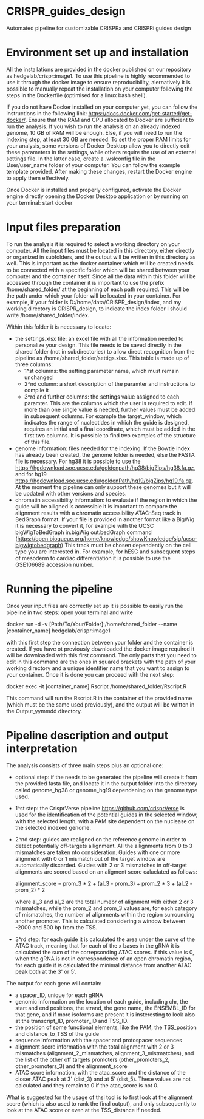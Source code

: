 # CRISPR_guides_design
Automated pipeline for customizable CRISPRa and CRISPRi guides design

# Environment set up and installation
All the installations are provided in the docker published on our repository as hedgelab/crispr:image1.
To use this pipeline is highly recommended to use it through the docker image to ensure reproducibility, alernatively it is possible to manually repeat the installation on your computer following the steps in the Dockerfile (optimised for a linux bash shell).

If you do not have Docker installed on your computer yet, you can follow the instructions in the following link: https://docs.docker.com/get-started/get-docker/.
Ensure that the RAM and CPU allocated to Docker are sufficient to run the analysis. If you wish to run the analysis on an already indexed genome, 10 GB of RAM will be enough. Else, if you will need to run the indexing step, at least 30 GB are needed. To set the proper RAM limits for your analysis, some versions of Docker Desktop allow you to directly edit these parameters in the settings, while others require the use of an external settings file. In the latter case, create a .wslconfig file in the User/user_name folder of your computer. You can follow the example template provided. After making these changes, restart the Docker engine to apply them effectively.

Once Docker is installed and properly configured, activate the Docker engine directly opening the Docker Desktop application or by running on your terminal: start docker

# Input files preparation
To run the analysis it is required to select a working directory on your computer. All the input files must be located in this directory, either directly or organized in subfolders, and the output will be written in this directory as well. This is important as the docker container which will be created needs to be connected with a specific folder which will be shared between your computer and the container itself. Since all the data within this folder will be accessed through the container it is important to use the prefix /home/shared_folder/ at the beginning of each path required. This will be the path under which your folder will be located in your container. For example, if your folder is D:/home/data/CRISPR_design/index, and my working directory is CRISPR_design, to indicate the index folder I should write /home/shared_folder/index.

Within this folder it is necessary to locate:
- the settings.xlsx file: an excel file with all the information needed to personalize your design. This file needs to be saved directly in the shared folder (not in subdirectories) to allow direct recognition from the pipeline as /home/shared_folder/settigs.xlsx. This table is made up of three columns:
  - 1^st columns: the setting parameter name, which must remain unchanged
  - 2^nd column: a short description of the paramter and instructions to compile it
  - 3^rd and further columns: the settings value assigned to each paramter. This are the columns which the user is required to edit. If more than one single value is needed, further values must be added in subsequent columns. For example the target_window, which indicates the range of nucleotides in which the guide is designed, requires an initial and a final coordinate, which must be added in the first two columns.
  It is possible to find two examples of the structure of this file.
- genome information: files needed for the indexing. If the Bowtie index has already been created, the genome folder is needed, else the FASTA file is necessary. For hg38 it is possible to use the https://hgdownload.soe.ucsc.edu/goldenpath/hg38/bigZips/hg38.fa.gz, and for hg19 https://hgdownload.soe.ucsc.edu/goldenPath/hg19/bigZips/hg19.fa.gz. At the moment the pipeline can only support these genomes but it will be updated with other versions and species.
- chromatin accessibility information: to evaluate if the region in which the guide will be alligned is accessible it is important to compare the alignment results with a chromatin accessibility ATAC-Seq track in BedGraph format. If your file is provided in another format like a BigWig it is necessary to convert it, for example with the UCSC bigWigToBedGraph in.bigWig out.bedGraph command (https://open.bioqueue.org/home/knowledge/showKnowledge/sig/ucsc-bigwigtobedgraph) This track must be chosen dependently on the cell type you are interested in. For example, for hESC and subsequent steps of mesoderm to cardiac differentiation it is possible to use the GSE106689 accession number.

# Running the pipeline
Once your input files are correctly set up it is possible to easily run the pipeline in two steps: open your terminal and write

docker run -d -v  [Path/To/Your/Folder]:/home/shared_folder --name [container_name] hedgelab/crispr:image1

with this first step the connection between your folder and the container is created. If you have ot previously downloaded the docker image required it will be downloaded with this first command. The only parts that you need to edit in this command are the ones in squared brackets with the path of your working directory and a unique identifier name that you want to assign to your container. Once it is done you can proceed with the next step:

docker exec -it [container_name] Rscript /home/shared_folder/Rscript.R

This command will run the Rscript.R in the container of the provided name (which must be the same used previously), and the output will be written in the Output_yymmdd directory.

# Pipeline description and output interpretation
The analysis consists of three main steps plus an optional one:
- optional step: if the needs to be generated the pipeline will create it from the provided fasta file, and locate it in the output folder into the directory called genome_hg38 or genome_hg19 dependening on the genome type used.
- 1^st step: the CrisprVerse pipeline https://github.com/crisprVerse is used for the identification of the potential guides in the selected window, with the selected length, with a PAM site dependent on the nuclease on the selected indexed genome.
- 2^nd step: guides are realigned on the reference genome in order to detect potentially off-targets allignment. All the allignments from 0 to 3 mismatches are taken nto consideration. Guides with one or more alignment with 0 or 1 mismatch out of the target window are automatically discarded. Guides with 2 or 3 mismatches in off-target alignments are scored based on an aligment score caluclated as follows:

  alignment_score = prom_3 * 2 + (al_3 - prom_3) + prom_2 * 3 + (al_2 - prom_2) * 2

  where al_3 and al_2 are the total numebr of alignment with either 2 or 3 mismatches, while the prom_2 and prom_3 values are, for each category of mismatches, the number of alignments within the region surrounding another promoter. This is calculated considering a window between -2000 and 500 bp from the TSS.
- 3^rd step: for each guide it is calculated the area under the curve of the ATAC track, meaning that for each of the x bases in the gRNA it is calculated the sum of the correpsonding ATAC scores. If this value is 0, when the gRNA is not in correspondence of an open chromatin region, for each guide it is calculated the minimal distance from another ATAC peak both at the 3' or 5'.

The output for each gene will contain:
- a spacer_ID, unique for each gRNA
- genomic information on the location of each guide, including chr, the start and end positions, the strand, the gene name, the ENSEMBL_ID for that gene, and if more isoforms are present it is insteresting to look also at the transcript_ID, promoter_ID and TSS_ID.
- the position of some functional elements, like the PAM, the TSS_position and distance_to_TSS of the guide
- sequence information with the spacer and protospacer sequences
- alignment score information with the total alignment with 2 or 3 mismatches (alignment_2_mismatches, alignment_3_mistmatches), and the list of the other off targets promoters (other_promoters_2, other_promoters_3) and the alignment_score
- ATAC score information, with the atac_score and the distance of the closer ATAC peak at 3' (dist_3) and at 5' (dist_5). These values are not calculated and they remain to 0 if the atac_score is not 0.

What is suggested for the usage of thsi tool is to first look at the alignment score (which is also used to rank the final output), and only subsequently to look at the ATAC score or even at the TSS_distance if needed.
